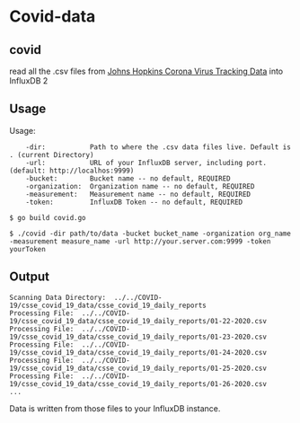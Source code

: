 # Covid-data

## covid 

read all the .csv files from [Johns Hopkins Corona Virus Tracking Data](https://github.com/CSSEGISandData/COVID-19) into InfluxDB 2

## Usage

Usage:

        -dir:           Path to where the .csv data files live. Default is . (current Directory)
        -url:           URL of your InfluxDB server, including port. (default: http://localhos:9999)
        -bucket:        Bucket name -- no default, REQUIRED
        -organization:  Organization name -- no default, REQUIRED
        -measurement:   Measurement name -- no default, REQUIRED
        -token:         InfluxDB Token -- no default, REQUIRED

`$ go build covid.go`

`$ ./covid -dir path/to/data -bucket bucket_name -organization org_name -measurement measure_name -url http://your.server.com:9999 -token yourToken`

## Output

```
Scanning Data Directory:  ../../COVID-19/csse_covid_19_data/csse_covid_19_daily_reports
Processing File:  ../../COVID-19/csse_covid_19_data/csse_covid_19_daily_reports/01-22-2020.csv
Processing File:  ../../COVID-19/csse_covid_19_data/csse_covid_19_daily_reports/01-23-2020.csv
Processing File:  ../../COVID-19/csse_covid_19_data/csse_covid_19_daily_reports/01-24-2020.csv
Processing File:  ../../COVID-19/csse_covid_19_data/csse_covid_19_daily_reports/01-25-2020.csv
Processing File:  ../../COVID-19/csse_covid_19_data/csse_covid_19_daily_reports/01-26-2020.csv
...
```

Data is written from those files to your InfluxDB instance.
